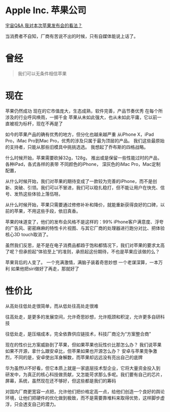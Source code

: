  # Apple Inc. 苹果公司
 
 [宇宙Q&A 我对本次苹果发布会的看法？](https://www.bilibili.com/video/av68415568)

当消费者不自知，厂商有苦说不出的时候，只有自媒体能说上话了。

# 曾经

> 我们可以无条件相信苹果



# 现在

苹果仍然成功
现在的它市值庞大，生态成熟，软件完善，产品节奏优秀
在每个所涉及的行业呼风唤雨，一掷千金
苹果从未如此强大，也从未如此平庸，它以前一直被视为标杆，现在不再是了

如今的苹果产品的确有优秀的地方，但分化也越来越严重
从iPhone X，iPad Pro，iMac Pro到Mac Pro，优秀的涉及只属于最为顶层的产品。
我们这些最原始的支持者，只能从那些旧模具中挑挑选选。
我想起了乔布斯的四格战略。

什么时候开始，苹果需要砍掉32g，128g，
推出或是保留一些性能过时的产品，各种iPad，各式各样的表带
不同颜色的iPhone， 深灰色的iMac Pro，Mac定制配置， 

从什么时候开始，我们对苹果的期待变成了一款较为完善的iPhone，而不是创新、突破、引领。我们可以不冒进，我们可以稳扎稳打，但不能让用户在快充、信号、发热这些体验上落伍呀。

从什么时候开始，苹果只需要通过修修补补和降价，就能重新获得良好的口碑，以前的苹果，不用这些手段，依旧真香。

苹果的味道变了，他们的发布会风格不是这样的：99% iPhone客户满意度、浮夸的广告风、密密麻麻的特性卡片视图、与其它厂商的处理器进行跑分对比、把体验核心3D touch取消了。

虽然我们反思，是不是在电子消费品都趋于饱和都情况下，我们对苹果的要求太高了呢？但承担起“体验至上”的准则，承担起这份期待，不也是苹果应该做的么？

苹果背后的人变了。
一个充满激情，满脑子装着奇思妙想
一个老谋深算，一本万利
如果他把siri做好了再走，那就好了


# 性价比

从高处往低处走很简单，而从低处往高处走很难

往高处走，是更多的发展空间，允许奇思妙想，允许瓶颈和积淀，允许更多自研科技

往低处走，是压缩成本，完全依靠供应链技术，科技厂商沦为“方案整合商”

现在的性价比方案威胁到了苹果，但如果苹果也玩性价比那怎么办？
我们说苹果如果不开源，拿什么跟安卓比，但苹果如果也开源怎么办？
安卓与苹果竞争激烈，不同的是，安卓使出浑身解数，而苹果却远远没有亮出自己的底牌

华为虽然UI不好看，但它本质上就是一家底层技术型企业，它将大量资金投入到研发中，为真正的核心科技做贡献，又怎能苛求那么多呢。我们要有自己的芯片，屏幕，系统，虽然现在还不够好，但这些都是我们的筹码

对国内厂商更宽容一点把，允许他们把价格定高一点，给他们创造一个良好的舆论环境，让他们把硬件的优化做到极致，而不是需要靠堆料来取得优势，这样脚步虚浮，只会透支自己的潜力。

